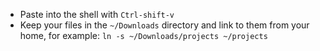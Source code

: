 * Paste into the shell with `Ctrl-shift-v`
* Keep your files in the `~/Downloads` directory and link to them from your home, for example: `ln -s ~/Downloads/projects ~/projects`
